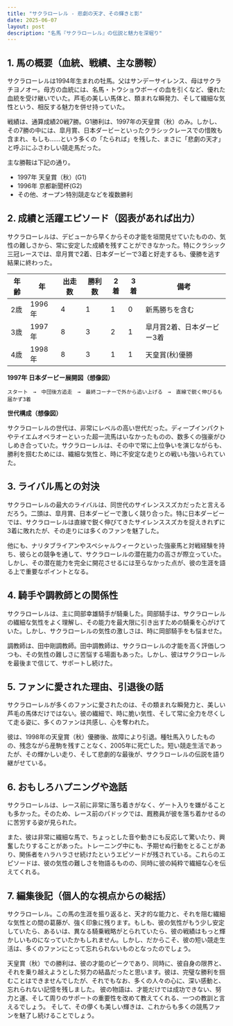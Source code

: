 ```yaml
---
title: "サクラローレル - 悲劇の天才、その輝きと影"
date: 2025-06-07
layout: post
description: "名馬『サクラローレル』の伝説と魅力を深堀り"
---
```


## 1. 馬の概要（血統、戦績、主な勝鞍）

サクラローレルは1994年生まれの牡馬。父はサンデーサイレンス、母はサクラチヨノオー。母方の血統には、名馬・トウショウボーイの血を引くなど、優れた血統を受け継いでいた。芦毛の美しい馬体と、類まれな瞬発力、そして繊細な気性という、相反する魅力を併せ持っていた。

戦績は、通算成績20戦7勝。G1勝利は、1997年の天皇賞（秋）のみ。しかし、その7勝の中には、皐月賞、日本ダービーといったクラシックレースでの惜敗も含まれ、もしも……という多くの「たられば」を残した、まさに「悲劇の天才」と呼ぶにふさわしい競走馬だった。

主な勝鞍は下記の通り。

* 1997年 天皇賞（秋）(G1)
* 1996年 京都新聞杯(G2)
* その他、オープン特別競走などを複数勝利


## 2. 成績と活躍エピソード（図表があれば出力）

サクラローレルは、デビューから早くからその才能を垣間見せていたものの、気性の難しさから、常に安定した成績を残すことができなかった。特にクラシック三冠レースでは、皐月賞で2着、日本ダービーで3着と好走するも、優勝を逃す結果に終わった。

| 年齢 | 年 | 出走数 | 勝利数 | 2着 | 3着 | 備考 |
|---|---|---|---|---|---|---|
| 2歳 | 1996年 | 4 | 1 | 1 | 0 | 新馬勝ちを含む |
| 3歳 | 1997年 | 8 | 3 | 2 | 1 | 皐月賞2着、日本ダービー3着 |
| 4歳 | 1998年 | 8 | 3 | 1 | 1 | 天皇賞(秋)優勝 |

**1997年 日本ダービー展開図（想像図）**

```
スタート　→　中団後方追走　→　最終コーナーで外から追い上げる　→　直線で鋭く伸びるも届かず3着
```

**世代構成（想像図）**

サクラローレルの世代は、非常にレベルの高い世代だった。ディープインパクトやテイエムオペラオーといった超一流馬はいなかったものの、数多くの強豪がひしめき合っていた。サクラローレルは、その中で常に上位争いを演じながらも、勝利を掴むためには、繊細な気性と、時に不安定な走りとの戦いも強いられていた。


## 3. ライバル馬との対決

サクラローレルの最大のライバルは、同世代のサイレンススズカだったと言えるだろう。二頭は、皐月賞、日本ダービーで激しく競り合った。特に日本ダービーでは、サクラローレルは直線で鋭く伸びてきたサイレンススズカを捉えきれずに3着に敗れたが、その走りには多くのファンを魅了した。

他にも、ナリタブライアンやスペシャルウィークといった強豪馬と対戦経験を持ち、彼らとの競争を通して、サクラローレルの潜在能力の高さが際立っていた。しかし、その潜在能力を完全に開花させるには至らなかった点が、彼の生涯を語る上で重要なポイントとなる。


## 4. 騎手や調教師との関係性

サクラローレルは、主に岡部幸雄騎手が騎乗した。岡部騎手は、サクラローレルの繊細な気性をよく理解し、その能力を最大限に引き出すための騎乗を心がけていた。しかし、サクラローレルの気性の激しさは、時に岡部騎手をも悩ませた。

調教師は、田中剛調教師。田中調教師は、サクラローレルの才能を高く評価しつつも、その気性の難しさに苦悩する場面もあった。しかし、彼はサクラローレルを最後まで信じて、サポートし続けた。


## 5. ファンに愛された理由、引退後の話

サクラローレルが多くのファンに愛されたのは、その類まれな瞬発力と、美しい芦毛の馬体だけではない。彼の繊細で、時に脆い気性、そして常に全力を尽くして走る姿に、多くのファンは共感し、心を奪われた。

彼は、1998年の天皇賞（秋）優勝後、故障により引退。種牡馬入りしたものの、残念ながら産駒を残すことなく、2005年に死亡した。短い競走生活であったが、その輝かしい走り、そして悲劇的な最後が、サクラローレルの伝説を語り継がせている。


## 6. おもしろハプニングや逸話

サクラローレルは、レース前に非常に落ち着きがなく、ゲート入りを嫌がることも多かった。そのため、レース前のパドックでは、厩務員が彼を落ち着かせるのに苦労する姿が見られた。

また、彼は非常に繊細な馬で、ちょっとした音や動きにも反応して驚いたり、興奮したりすることがあった。トレーニング中にも、予期せぬ行動をとることがあり、関係者をハラハラさせ続けたというエピソードが残されている。これらのエピソードは、彼の気性の難しさを物語るものの、同時に彼の純粋で繊細な心を伝えてくれる。


## 7. 編集後記（個人的な視点からの総括）

サクラローレル。この馬の生涯を振り返ると、天才的な能力と、それを阻む繊細な気性との間の葛藤が、強く印象に残ります。もしも、彼の気性がもう少し安定していたら、あるいは、異なる騎乗戦略がとられていたら、彼の戦績はもっと輝かしいものになっていたかもしれません。しかし、だからこそ、彼の短い競走生活は、多くのファンにとって忘れられないものとなったのでしょう。

天皇賞（秋）での勝利は、彼の才能のピークであり、同時に、彼自身の限界と、それを乗り越えようとした努力の結晶だったと思います。彼は、完璧な勝利を掴むことはできませんでしたが、それでもなお、多くの人々の心に、深い感動と、忘れられない記憶を残しました。  彼の物語は、才能だけでは成功できない、努力と運、そして周りのサポートの重要性を改めて教えてくれる、一つの教訓と言えるでしょう。  そして、その儚くも美しい輝きは、これからも多くの競馬ファンを魅了し続けることでしょう。
